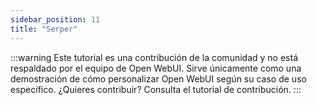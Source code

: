 ```yaml
---
sidebar_position: 11
title: "Serper"
---
```


:::warning
Este tutorial es una contribución de la comunidad y no está respaldado por el equipo de Open WebUI. Sirve únicamente como una demostración de cómo personalizar Open WebUI según su caso de uso específico. ¿Quieres contribuir? Consulta el tutorial de contribución.
:::
